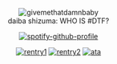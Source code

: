 <div align="center">

![givemethatdamnbaby](https://github.com/user-attachments/assets/ffcb6151-5f03-47cb-86fa-2c7b64fa0a65)
<br> daiba shizuma: WHO IS #DTF?


[![spotify-github-profile](https://spotify-github-profile.kittinanx.com/api/view?uid=cf66nna64rrx289jrrl8xx1xk&cover_image=true&theme=novatorem&show_offline=false&background_color=121212&interchange=false&bar_color=b8beb9&bar_color_cover=true)](https://github.com/kittinan/spotify-github-profile)

[![rentry1](https://readme-typing-svg.demolab.com?font=Kosugi+Maru&duration=1000&pause=5000&color=F7F7F7&center=true&vCenter=true&width=150&lines=rentry+%231)](https://rentry.co/gyofukuki) [![rentry2](https://readme-typing-svg.demolab.com?font=Kosugi+Maru&duration=1000&pause=5000&color=F7F7F7&center=true&vCenter=true&width=150&lines=rentry+%232)](https://rentry.co/kisyonoboutou) [![ata](https://readme-typing-svg.demolab.com?font=Kosugi+Maru&duration=1000&pause=5000&color=F7F7F7&center=true&vCenter=true&width=150&lines=atabook)](https://figure8.atabook.org)
